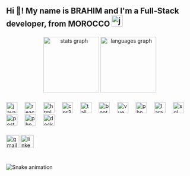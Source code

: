 <h2 align="left">Hi 👋! My name is BRAHIM and I'm a Full-Stack developer, from MOROCCO <img src="https://upload.wikimedia.org/wikipedia/commons/thumb/2/2c/Flag_of_Morocco.svg/2560px-Flag_of_Morocco.svg.png" height="30" alt="javascript logo"  /> </h2>

###

<div align="center">
  <img src="https://github-readme-stats.vercel.app/api?username=maurodesouza&hide_title=false&hide_rank=false&show_icons=true&include_all_commits=true&count_private=true&disable_animations=false&theme=dracula&locale=en&hide_border=false" height="150" alt="stats graph"  />
  <img src="https://github-readme-stats.vercel.app/api/top-langs?username=maurodesouza&locale=en&hide_title=false&layout=compact&card_width=320&langs_count=5&theme=dracula&hide_border=false" height="150" alt="languages graph"  />
</div>

###



###

<div align="left">
  <img src="https://cdn.jsdelivr.net/gh/devicons/devicon/icons/javascript/javascript-original.svg" height="30" alt="javascript logo"  />
 
  <img width="12" />
  <img src="https://cdn.jsdelivr.net/gh/devicons/devicon/icons/react/react-original.svg" height="30" alt="react logo"  />
  <img width="12" />
  <img src="https://cdn.jsdelivr.net/gh/devicons/devicon/icons/html5/html5-original.svg" height="30" alt="html5 logo"  />
  <img width="12" />
  <img src="https://cdn.jsdelivr.net/gh/devicons/devicon/icons/css3/css3-original.svg" height="30" alt="css3 logo"  />
  <img width="12" />
  <img src="https://w7.pngwing.com/pngs/293/485/png-transparent-tailwind-css-hd-logo.png" height="30" alt="tailwind logo"  />
  <img width="12" />
  <img src="https://encrypted-tbn0.gstatic.com/images?q=tbn:ANd9GcSzydXo9YYB2dFu_6O_b8SsY4u2ZTVOiG9OwT798zyGxQ&s" height="30" alt="bootstrap5 logo"  />
  <img width="12" />
  <img src="https://upload.wikimedia.org/wikipedia/commons/thumb/9/95/Vue.js_Logo_2.svg/1200px-Vue.js_Logo_2.svg.png" height="30" alt="vue logo"  />
  <img width="12" />
  <img src="https://upload.wikimedia.org/wikipedia/commons/thumb/2/27/PHP-logo.svg/2560px-PHP-logo.svg.png" height="30" alt="php logo"  />
  <img width="12" />
  <img src="https://download.logo.wine/logo/Laravel/Laravel-Logo.wine.png" height="30" alt="laravel logo"  />
  <img width="12" />
  <img src="https://encrypted-tbn0.gstatic.com/images?q=tbn:ANd9GcTj9bpbEFdbQJuXXh0C2HGfbWRQhAtY6PSvG8fW-UKghA&s" height="30" alt="sql logo"  />
  <img width="12" />
  <img src="https://download.logo.wine/logo/PostgreSQL/PostgreSQL-Logo.wine.png" height="30" alt="postgresql logo"  />
  <img width="12" />
  <img src="https://upload.wikimedia.org/wikipedia/commons/thumb/4/4f/PhpMyAdmin_logo.svg/2560px-PhpMyAdmin_logo.svg.png" height="30" alt="phpmyadmin logo"  />
  <img width="12" />
  <img src="https://upload.wikimedia.org/wikipedia/commons/e/ea/Docker_%28container_engine%29_logo_%28cropped%29.png" height="30" alt="docker logo"  />
 
  

</div>

###

<div align="left">

  <img src="https://img.shields.io/static/v1?message=Gmail&logo=gmail&label=&color=D14836&logoColor=white&labelColor=&style=for-the-badge" height="35" alt="gmail logo"  />
  <img src="https://img.shields.io/static/v1?message=LinkedIn&logo=linkedin&label=&color=0077B5&logoColor=white&labelColor=&style=for-the-badge" height="35" alt="linkedin logo"  />
</div>

###

<br clear="both">

<img src="https://raw.githubusercontent.com/maurodesouza/maurodesouza/output/snake.svg" alt="Snake animation" />

###
